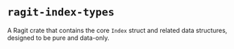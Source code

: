 # `ragit-index-types`

A Ragit crate that contains the core `Index` struct and related data structures, designed to be pure and data-only.